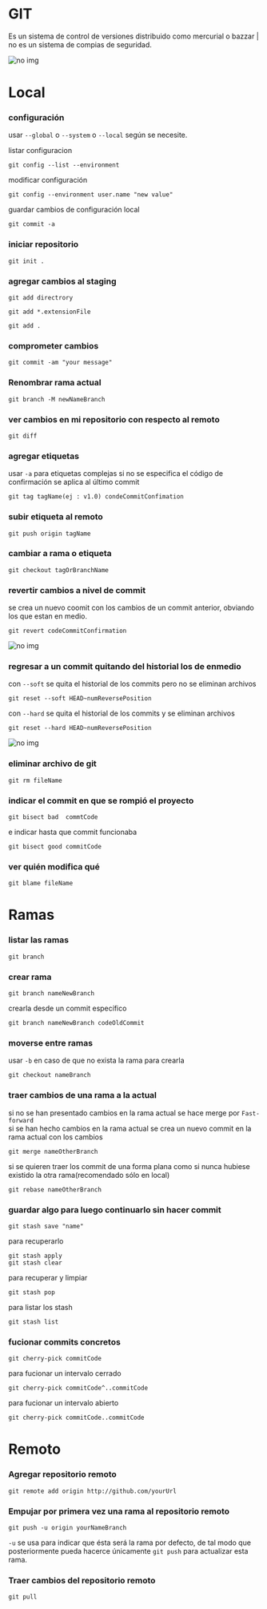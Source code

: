 # GIT
Es un sistema de control de versiones distribuido como mercurial o bazzar | no es un sistema de compias de seguridad.

<img src="./img/gitGraphic.png" alt="no img"/>

# Local

### configuración
usar `--global` o `--system` o `--local` según se necesite. 

listar configuracion

    git config --list --environment

modificar configuración

    git config --environment user.name "new value"

guardar cambios de configuración local

    git commit -a

### iniciar repositorio
    git init .

### agregar cambios al staging
```
git add directrory 
```

```
git add *.extensionFile
```

```
git add . 
```
### comprometer cambios
    git commit -am "your message"

### Renombrar rama actual 
    git branch -M newNameBranch

### ver cambios en mi repositorio con respecto al remoto
    git diff

### agregar etiquetas
usar `-a` para etiquetas complejas
si no se especifica el código de confirmación se aplica al último commit

    git tag tagName(ej : v1.0) condeCommitConfimation

### subir etiqueta al remoto
    git push origin tagName

### cambiar a rama o etiqueta
    git checkout tagOrBranchName

### revertir cambios a nivel de commit
se crea un nuevo coomit con los cambios de un commit anterior, obviando los que estan en medio.

    git revert codeCommitConfirmation 

 
<img src="./img/revert.png" alt="no img"/>

### regresar a un commit quitando del historial los de enmedio
con `--soft` se quita el historial de los commits pero no se eliminan archivos

    git reset --soft HEAD~numReversePosition

con `--hard` se quita el historial de los commits y se eliminan archivos

    git reset --hard HEAD~numReversePosition

<img src="./img/reset.webp" alt="no img">

### eliminar archivo de git
    git rm fileName

### indicar el commit en que se rompió el proyecto
    git bisect bad  commtCode

e indicar hasta que commit funcionaba

    git bisect good commitCode

### ver quién modifica qué
    git blame fileName


# Ramas

### listar las ramas
    git branch

### crear rama 
    git branch nameNewBranch

crearla desde un commit específico

    git branch nameNewBranch codeOldCommit

### moverse entre ramas
usar `-b` en caso de que no exista la rama para crearla

    git checkout nameBranch

### traer cambios de una rama a la actual
si no se han presentado cambios en la rama actual se hace merge por `Fast-forward`<br/>
si se han hecho cambios en la rama actual se crea un nuevo commit en la rama actual con los cambios

    git merge nameOtherBranch

si se quieren traer los commit de una forma plana como si nunca hubiese existido la otra rama(recomendado sólo en local)

    git rebase nameOtherBranch

### guardar algo para luego continuarlo sin hacer commit
    git stash save "name"

para recuperarlo 

    git stash apply
    git stash clear

para recuperar y limpiar

    git stash pop

para listar los stash 

    git stash list


### fucionar commits concretos

    git cherry-pick commitCode

para fucionar un intervalo cerrado

    git cherry-pick commitCode^..commitCode

para fucionar un intervalo abierto

    git cherry-pick commitCode..commitCode





# Remoto

### Agregar repositorio remoto
    git remote add origin http://github.com/yourUrl

### Empujar por primera vez una rama al repositorio remoto
    git push -u origin yourNameBranch

`-u` se usa para indicar que ésta será la rama por defecto, de tal modo que posteriormente pueda hacerce 
únicamente `git push` para actualizar esta rama.

### Traer cambios del repositorio remoto 
    git pull